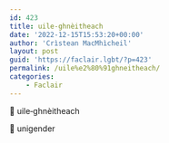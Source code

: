 ```yaml
---
id: 423
title: uile‑ghnèitheach
date: '2022-12-15T15:53:20+00:00'
author: 'Crìstean MacMhìcheil'
layout: post
guid: 'https://faclair.lgbt/?p=423'
permalink: /uile%e2%80%91ghneitheach/
categories:
    - Faclair
---
```


&#x1f3f4;&#xe0067;&#xe0062;&#xe0073;&#xe0063;&#xe0074;&#xe007f; uile‑ghnèitheach

&#x1f3f4;&#xe0067;&#xe0062;&#xe0065;&#xe006e;&#xe0067;&#xe007f; unigender